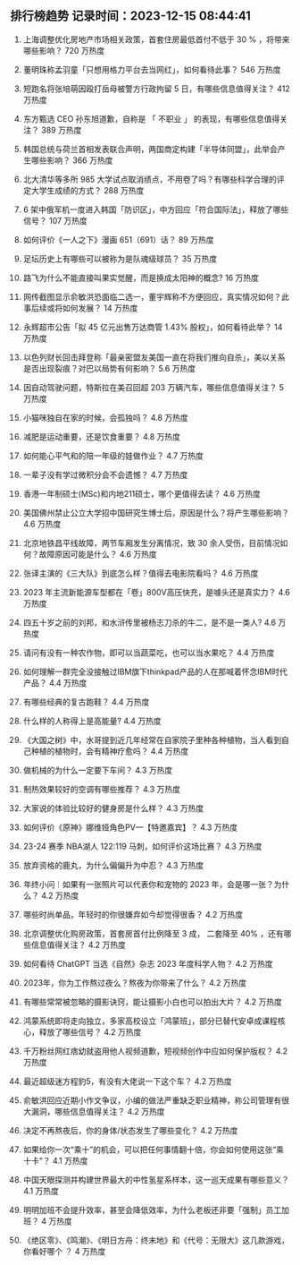 
## 排行榜趋势 记录时间：2023-12-15 08:44:41
  
  1. 上海调整优化房地产市场相关政策，首套住房最低首付不低于 30 % ，将带来哪些影响？ 720 万热度
    
  2. 董明珠称孟羽童「只想用格力平台去当网红」，如何看待此事？ 546 万热度
    
  3. 短跑名将张培萌因殴打岳母被警方行政拘留 5 日，有哪些信息值得关注？ 412 万热度
    
  4. 东方甄选  CEO  孙东旭道歉，自称是 「 不职业 」 的表现，有哪些信息值得关注？ 389 万热度
    
  5. 韩国总统与荷兰首相发表联合声明，两国商定构建「半导体同盟」，此举会产生哪些影响？ 366 万热度
    
  6. 北大清华等多所 985 大学试点取消绩点，不用卷了吗？有哪些科学合理的评定大学生成绩的方式？ 288 万热度
    
  7. 6 架中俄军机一度进入韩国「防识区」，中方回应「符合国际法」，释放了哪些信号？ 107 万热度
    
  8. 如何评价《一人之下》漫画 651（691）话？ 89 万热度
    
  9. 足坛历史上有哪些可以被称为是队魂级球员？ 35 万热度
    
  10. 路飞为什么不能直接叫果实觉醒，而是换成太阳神的概念? 16 万热度
    
  11. 网传截图显示俞敏洪恐面临二选一，董宇辉称不方便回应，真实情况如何？此事后续或将如何发展？ 14 万热度
    
  12. 永辉超市公告「拟 45 亿元出售万达商管 1.43% 股权」，如何看待此举？ 14 万热度
    
  13. 以色列财长回击拜登称「最亲密盟友美国一直在将我们推向自杀」，美以关系是否出现裂痕？对巴以局势有何影响？ 5.6 万热度
    
  14. 因自动驾驶问题，特斯拉在美召回超 203 万辆汽车，哪些信息值得关注？ 5 万热度
    
  15. 小猫咪独自在家的时候，会孤独吗？ 4.8 万热度
    
  16. 减肥是运动重要，还是饮食重要？ 4.8 万热度
    
  17. 如何能心平气和的陪一年级的娃做作业？ 4.7 万热度
    
  18. 一辈子没有学过微积分会不会遗憾？ 4.7 万热度
    
  19. 香港一年制硕士(MSc)和内地211硕士，哪个更值得去读？ 4.6 万热度
    
  20. 美国佛州禁止公立大学招中国研究生博士后，原因是什么？将产生哪些影响？ 4.6 万热度
    
  21. 北京地铁昌平线故障，两节车厢发生分离情况，致 30 余人受伤，目前情况如何？故障原因可能是什么？ 4.6 万热度
    
  22. 张译主演的《三大队》到底怎么样？值得去电影院看吗？ 4.6 万热度
    
  23. 2023 年主流新能源车型都在「卷」800V高压快充，是噱头还是真实力？ 4.6 万热度
    
  24. 四五十岁之前的刘邦，和水浒传里被杨志刀杀的牛二，是不是一类人? 4.6 万热度
    
  25. 请问有没有一种农作物，即可以当蔬菜吃，也可以当水果吃？ 4.4 万热度
    
  26. 如何理解一群完全没接触过IBM旗下thinkpad产品的人在那喊着怀念IBM时代产品？ 4.4 万热度
    
  27. 有哪些经典的复古跑鞋？ 4.4 万热度
    
  28. 什么样的人称得上是高能量? 4.4 万热度
    
  29. 《大国之树》中，水哥提到近几年经常在自家院子里种各种植物，当人看到自己种植的植物时，会有精神疗愈吗？ 4.4 万热度
    
  30. 做机械的为什么一定要下车间？ 4.3 万热度
    
  31. 制热效果较好的空调有哪些推荐？ 4.3 万热度
    
  32. 大家说的体验比较好的健身房是什么样？ 4.3 万热度
    
  33. 如何评价《原神》娜维娅角色PV—【特邀嘉宾】？ 4.3 万热度
    
  34. 23-24 赛季 NBA湖人 122:119 马刺，如何评价这场比赛？ 4.3 万热度
    
  35. 放弃资格的鹿丸，为什么偏偏升为中忍？ 4.3 万热度
    
  36. 年终小问｜如果有一张照片可以代表你和宠物的 2023 年，会是哪一张？为什么？ 4.2 万热度
    
  37. 哪些时尚单品，年轻时的你很嫌弃如今却觉得很香？ 4.2 万热度
    
  38. 北京调整优化购房政策，首套房首付比例降至 3 成， 二套降至 40% ，还有哪些信息值得关注？ 4.2 万热度
    
  39. 如何看待 ChatGPT 当选《自然》杂志 2023 年度科学人物？ 4.2 万热度
    
  40. 2023年，你为工作熬过夜么？熬夜为你带来了什么？ 4.2 万热度
    
  41. 有哪些常常被忽略的摄影诀窍，能让摄影小白也可以拍出大片？ 4.2 万热度
    
  42. 鸿蒙系统即将走向独立，多家高校设立「鸿蒙班」，部分已替代安卓成课程核心，释放了哪些信号？ 4.2 万热度
    
  43. 千万粉丝网红痞幼就盗用他人视频道歉，短视频创作中应如何保护版权？ 4.2 万热度
    
  44. 最近超级迷方程豹5，有没有大佬说一下这个车？ 4.2 万热度
    
  45. 俞敏洪回应近期小作文争议，小编的做法严重缺乏职业精神，称公司管理有很大漏洞，哪些信息值得关注？ 4.2 万热度
    
  46. 决定不再熬夜后，你的身体/状态发生了哪些变化？ 4.2 万热度
    
  47. 如果给你一次“乘十”的机会，可以把任何事情翻十倍，你会如何使用这张“乘十卡”？ 4.1 万热度
    
  48. 中国天眼探测并构建世界最大的中性氢星系样本，这一巡天成果有哪些意义？ 4.1 万热度
    
  49. 明明加班不会提升效率，甚至会降低效率，为什么老板还非要「强制」员工加班？ 4 万热度
    
  50. 《绝区零》、《鸣潮》、《明日方舟：终末地》和《代号：无限大》这几款游戏，你看好哪个 ？ 4 万热度
    